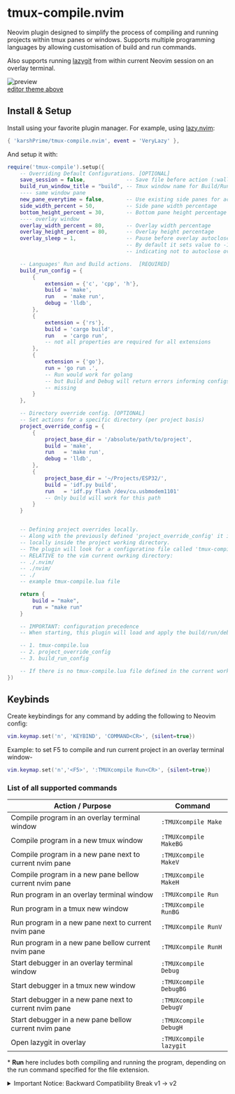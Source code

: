 # tmux-compile.nvim

Neovim plugin designed to simplify the process of compiling and running projects
within tmux panes or windows. Supports multiple programming languages by
allowing customisation of build and run commands.

Also supports running [lazygit](https://github.com/jesseduffield/lazygit) from
within current Neovim session on an overlay terminal.

![preview](.media/screenshot.gif)
<br>
[editor theme above](https://github.com/karshPrime/tokyoburn.nvim)

## Install & Setup

Install using your favorite plugin manager. For example, using
[lazy.nvim](https://github.com/folke/lazy.nvim):

```lua
{ 'karshPrime/tmux-compile.nvim', event = 'VeryLazy' },
```

And setup it with:

```lua
require('tmux-compile').setup({
    -- Overriding Default Configurations. [OPTIONAL]
    save_session = false,             -- Save file before action (:wall)
    build_run_window_title = "build", -- Tmux window name for Build/Run
    ---- same window pane
    new_pane_everytime = false,       -- Use existing side panes for action, when false
    side_width_percent = 50,          -- Side pane width percentage
    bottom_height_percent = 30,       -- Bottom pane height percentage
    ---- overlay window
    overlay_width_percent = 80,       -- Overlay width percentage
    overlay_height_percent = 80,      -- Overlay height percentage
    overlay_sleep = 1,                -- Pause before overlay autoclose; seconds
                                      -- By default it sets value to -1,
                                      -- indicating not to autoclose overlay

    -- Languages' Run and Build actions.  [REQUIRED]
    build_run_config = {
        {
            extension = {'c', 'cpp', 'h'},
            build = 'make',
            run   = 'make run',
            debug = 'lldb',
        },
        {
            extension = {'rs'},
            build = 'cargo build',
            run   = 'cargo run',
            -- not all properties are required for all extensions
        },
        {
            extension = {'go'},
            run = 'go run .',
            -- Run would work for golang
            -- but Build and Debug will return errors informing configs are
            -- missing
        }
    },

    -- Directory override config. [OPTIONAL]
    -- Set actions for a specific directory (per project basis)
    project_override_config = {
        {
            project_base_dir = '/absolute/path/to/project',
            build = 'make',
            run   = 'make run',
            debug = 'lldb',
        },
        {
            project_base_dir = '~/Projects/ESP32/',
            build = 'idf.py build',
            run   = 'idf.py flash /dev/cu.usbmodem1101'
            -- Only build will work for this path
        }
    }


    -- Defining project overrides locally.
    -- Along with the previously defined 'project_override_config' it is also possible to define build/run/debug actions
    -- locally inside the project working directory.
    -- The plugin will look for a configuratino file called 'tmux-compile.lua' inside the following directories
    -- RELATIVE to the vim current owrking directory:
    -- ./.nvim/
    -- ./nvim/
    -- ./
    -- example tmux-compile.lua file

    return {
        build = "make",
        run = "make run"
    }

    -- IMPORTANT: configuration precedence
    -- When starting, this plugin will load and apply the build/run/debug commands in the following order

    -- 1. tmux-compile.lua
    -- 2. project_override_config
    -- 3. build_run_config

    -- If there is no tmux-compile.lua file defined in the current working directory, the plugin will load the commands from the 'project_override_config' table inside the main config. If that is also not defined for the current working directory, then the plugin will default to the commands defined by the file extension of the current buffer
})

```

## Keybinds

Create keybindings for any command by adding the following to Neovim config:

```lua
vim.keymap.set('n', 'KEYBIND', 'COMMAND<CR>', {silent=true})
```

Example: to set F5 to compile and run current project in an overlay terminal
window-

```lua
vim.keymap.set('n','<F5>', ':TMUXcompile Run<CR>', {silent=true})
```

### List of all supported commands

| Action / Purpose                                        | Command                |
| ------------------------------------------------------- | ---------------------- |
| Compile program in an overlay terminal window           | `:TMUXcompile Make`    |
| Compile program in a new tmux window                    | `:TMUXcompile MakeBG`  |
| Compile program in a new pane next to current nvim pane | `:TMUXcompile MakeV`   |
| Compile program in a new pane bellow current nvim pane  | `:TMUXcompile MakeH`   |
| Run program in an overlay terminal window               | `:TMUXcompile Run`     |
| Run program in a tmux new window                        | `:TMUXcompile RunBG`   |
| Run program in a new pane next to current nvim pane     | `:TMUXcompile RunV`    |
| Run program in a new pane bellow current nvim pane      | `:TMUXcompile RunH`    |
| Start debugger in an overlay terminal window            | `:TMUXcompile Debug`   |
| Start debugger in a tmux new window                     | `:TMUXcompile DebugBG` |
| Start debugger in a new pane next to current nvim pane  | `:TMUXcompile DebugV`  |
| Start debugger in a new pane bellow current nvim pane   | `:TMUXcompile DebugH`  |
| Open lazygit in overlay                                 | `:TMUXcompile lazygit` |

\* **Run** here includes both compiling and running the program, depending on the
run command specified for the file extension.

<details>
<summary>Important Notice: Backward Compatibility Break v1 -> v2</summary>
Please note that backward compatibility is broken from Version 1 to Version 2
due to the implementation of a more robust configuration system. In the previous
version, user configuration consisted of a simple list of extensions with their
associated make and run command properties. However, with the introduction of
overlay functionality, it became necessary to add an identifier to this
previously unnamed list, resulting in incompatibility with older configurations.
<br>
Apologies for any inconvenience this may cause. From version 2, the plugin has been
designed with future-proofing in mind to ensure that such issues do not recur.
</details>
